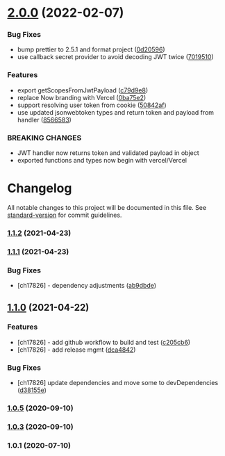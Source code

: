 # [2.0.0](https://github.com/dfh-foundation/vercel-jwt/compare/v1.1.2...v2.0.0) (2022-02-07)


### Bug Fixes

* bump prettier to 2.5.1 and format project ([0d20596](https://github.com/dfh-foundation/vercel-jwt/commit/0d205968190c58e2b0aae2196794e6f152ea0837))
* use callback secret provider to avoid decoding JWT twice ([7019510](https://github.com/dfh-foundation/vercel-jwt/commit/7019510b25d87a7cebbe070102d07344f9eb9edd))


### Features

* export getScopesFromJwtPayload ([c79d9e8](https://github.com/dfh-foundation/vercel-jwt/commit/c79d9e8b23678a962e82e2666781d669b5d480d1))
* replace Now branding with Vercel ([0ba75e2](https://github.com/dfh-foundation/vercel-jwt/commit/0ba75e26f9ad26ad3efaaf3d9e9611d036a6f539))
* support resolving user token from cookie ([50842af](https://github.com/dfh-foundation/vercel-jwt/commit/50842af0bdd345ae7e949897f4472a3909d96b1f))
* use updated jsonwebtoken types and return token and payload from handler ([8566583](https://github.com/dfh-foundation/vercel-jwt/commit/8566583f8c1a804081ecd0b6242d64ce8d4e774b))


### BREAKING CHANGES

* JWT handler now returns token and validated payload in object
* exported functions and types now begin with vercel/Vercel

# Changelog

All notable changes to this project will be documented in this file. See [standard-version](https://github.com/conventional-changelog/standard-version) for commit guidelines.

### [1.1.2](https://github.com/designsforhealth/now-jwt/compare/v1.1.1...v1.1.2) (2021-04-23)

### [1.1.1](https://github.com/designsforhealth/now-jwt/compare/v1.1.0...v1.1.1) (2021-04-23)


### Bug Fixes

* [ch17826] - dependency adjustments ([ab9dbde](https://github.com/designsforhealth/now-jwt/commit/ab9dbdece329699ee870fb45bee9071ed3509f05))

## [1.1.0](https://github.com/designsforhealth/now-jwt/compare/v1.0.4...v1.1.0) (2021-04-22)


### Features

* [ch17826] - add github workflow to build and test ([c205cb6](https://github.com/designsforhealth/now-jwt/commit/c205cb6ff8b062229c6a40ca7f14716ee7625e14))
* [ch17826] - add release mgmt ([dca4842](https://github.com/designsforhealth/now-jwt/commit/dca4842bf07d8825ef334fc39e1c4af2c3885f8a))


### Bug Fixes

* [ch17826] update dependencies and move some to devDependencies ([d38155e](https://github.com/designsforhealth/now-jwt/commit/d38155ea997724d09638cad0b8842df47f384688))

### [1.0.5](https://github.com/designsforhealth/now-jwt/compare/v1.0.3...v1.0.5) (2020-09-10)

### [1.0.3](https://github.com/designsforhealth/now-jwt/compare/v1.0.1...v1.0.3) (2020-09-10)

### 1.0.1 (2020-07-10)
